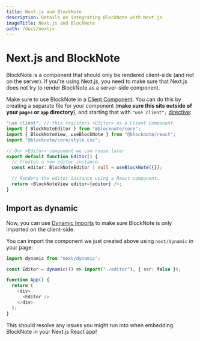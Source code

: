 ```yaml
---
title: Next.js and BlockNote
description: Details on integrating BlockNote with Next.js
imageTitle: Next.js and BlockNote
path: /docs/nextjs
---
```


# Next.js and BlockNote

BlockNote is a component that should only be rendered client-side (and not on the server). If you're using Next.js, you need to make sure that Next.js does not try to render BlockNote as a server-side component.

Make sure to use BlockNote in a [Client Component](https://nextjs.org/docs/getting-started/react-essentials#client-components). You can do this by creating a separate file for your component (**make sure this sits outside of your `pages` or `app` directory**), and starting that with `"use client";` [directive](https://react.dev/reference/react/use-client):

```typescript
"use client"; // this registers <Editor> as a Client Component
import { BlockNoteEditor } from "@blocknote/core";
import { BlockNoteView, useBlockNote } from "@blocknote/react";
import "@blocknote/core/style.css";

// Our <Editor> component we can reuse later
export default function Editor() {
  // Creates a new editor instance.
  const editor: BlockNoteEditor | null = useBlockNote({});

  // Renders the editor instance using a React component.
  return <BlockNoteView editor={editor} />;
}
```

## Import as dynamic

Now, you can use [Dynamic Imports](https://nextjs.org/docs/pages/building-your-application/optimizing/lazy-loading) to make sure BlockNote is only imported on the client-side.

You can import the component we just created above using `next/dynamic` in your page:

```typescript
import dynamic from "next/dynamic";

const Editor = dynamic(() => import("./editor"), { ssr: false });

function App() {
  return (
    <div>
      <Editor />
    </div>
  );
}
```

This should resolve any issues you might run into when embedding BlockNote in your Next.js React app!
